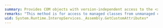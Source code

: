 ```yaml
---
summary: Provides COM objects with version-independent access to the <xref href="System.Reflection.Assembly.GetCustomAttributes*"></xref> methods.
remarks: "This method is for access to managed classes from unmanaged code, and should not be called from managed code.  \n  \n The <xref:System.Reflection.Assembly.GetCustomAttributes%2A> methods get the custom attributes for this assembly."
uid: System.Runtime.InteropServices._Assembly.GetCustomAttributes*
---
```

